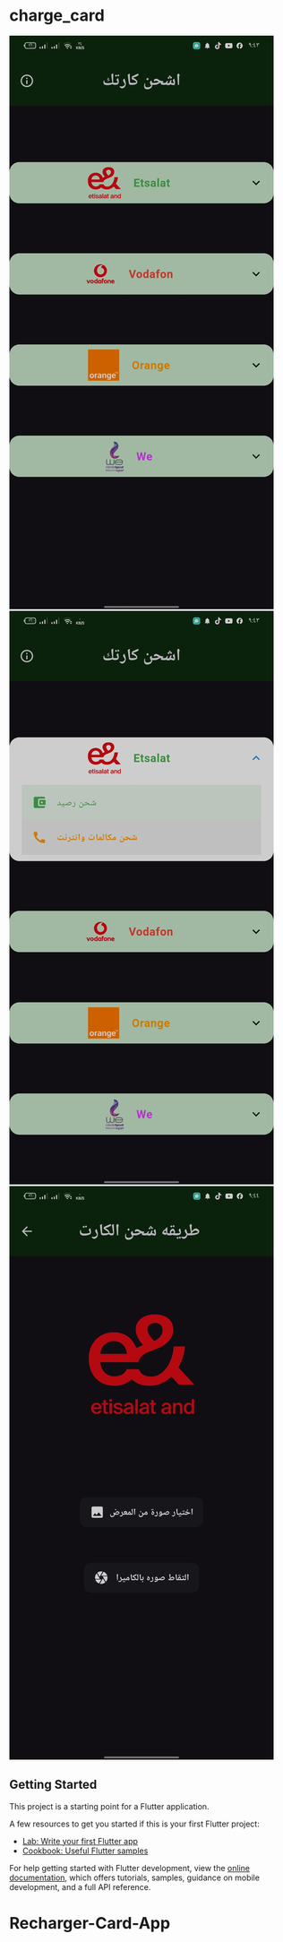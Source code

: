 # charge_card

![لقطة شاشة 1](screenshots/screenshot1.jpeg)
![لقطة شاشة 2](screenshots/screenshot2.jpeg)
![لقطة شاشة 2](screenshots/screenshot3.jpeg)




## Getting Started

This project is a starting point for a Flutter application.

A few resources to get you started if this is your first Flutter project:

- [Lab: Write your first Flutter app](https://docs.flutter.dev/get-started/codelab)
- [Cookbook: Useful Flutter samples](https://docs.flutter.dev/cookbook)

For help getting started with Flutter development, view the
[online documentation](https://docs.flutter.dev/), which offers tutorials,
samples, guidance on mobile development, and a full API reference.
# Recharger-Card-App
